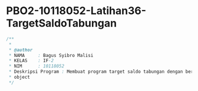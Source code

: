 # PBO2-10118052-Latihan36-TargetSaldoTabungan

```java
/**
 *
 * @author
 * NAMA     : Bagus Syibro Malisi
 * KELAS    : IF-2
 * NIM      : 10118052
 * Deskripsi Program : Membuat program target saldo tabungan dengan berbasis 
 * object
 */
 ```
 
